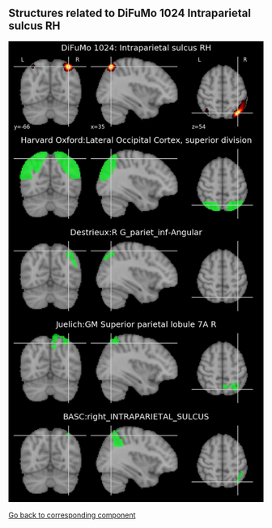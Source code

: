 


## Structures related to DiFuMo 1024 Intraparietal sulcus RH

![429](429.jpg "Structures related to DiFuMo 1024 Intraparietal sulcus RH")

[Go back to corresponding component](https://parietal-inria.github.io/DiFuMo/1024/html/429.html)